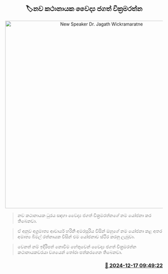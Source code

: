 <p align='center'><b><h2 align='center' title='New Speaker Dr. Jagath Wickramaratne'>🏷නව කථානායක වෛද්‍ය ජගත් වික්‍රමරත්න</h2></b></p>
<p align='center'><img src='https://helakuru.sgp1.cdn.digitaloceanspaces.com/esana/images/lib/jagath-wickramanayake-tt.jpg' width='600' alt='New Speaker Dr. Jagath Wickramaratne'></p>

> නව කථානායක ධුරය සඳහා වෛද්‍ය ජගත් වික්‍රමරත්නගේ නම යෝජනා කර තිබෙනවා.

> ඒ අනුව අග්‍රමාත්‍ය ආචාර්ය හරිනි අමරසූරිය විසින් ඔහුගේ නම යෝජනා කළ අතර අමාත්‍ය බිමල් රත්නායක විසින් එම යෝජනාව ස්ථිර කරනු ලැබුවා.

> වෙනත් නම් ඉදිරිපත් නොවීම හේතුවෙන් වෛද්‍ය ජගත් වික්‍රමරත්න කථානායකවරයා වශයෙන් තෝරා පත්කරගෙන තිබෙනවා.



<h3 align='right'><a href='https://www.helakuru.lk/esana/p/105953/'>📅 2024-12-17 09:49:22</a></h3>
